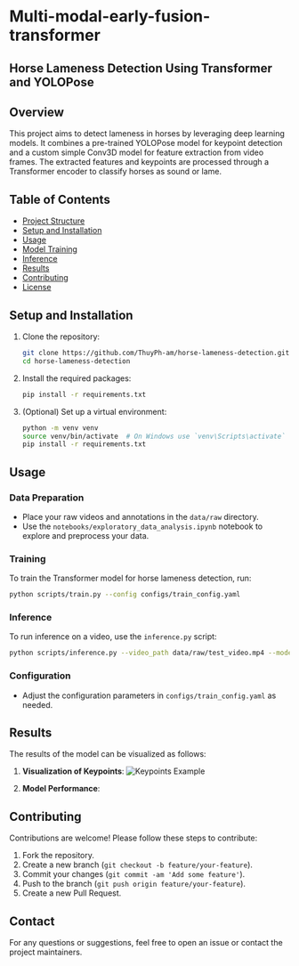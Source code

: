 # Multi-modal-early-fusion-transformer

## Horse Lameness Detection Using Transformer and YOLOPose

## Overview

This project aims to detect lameness in horses by leveraging deep learning models. It combines a pre-trained YOLOPose model for keypoint detection and a custom simple Conv3D model for feature extraction from video frames. The extracted features and keypoints are processed through a Transformer encoder to classify horses as sound or lame.

## Table of Contents

- [Project Structure](#project-structure)
- [Setup and Installation](#setup-and-installation)
- [Usage](#usage)
- [Model Training](#model-training)
- [Inference](#inference)
- [Results](#results)
- [Contributing](#contributing)
- [License](#license)



## Setup and Installation

1. Clone the repository:
    ```sh
    git clone https://github.com/ThuyPh-am/horse-lameness-detection.git
    cd horse-lameness-detection
    ```

2. Install the required packages:
    ```sh
    pip install -r requirements.txt
    ```

3. (Optional) Set up a virtual environment:
    ```sh
    python -m venv venv
    source venv/bin/activate  # On Windows use `venv\Scripts\activate`
    pip install -r requirements.txt
    ```

## Usage

### Data Preparation

- Place your raw videos and annotations in the `data/raw` directory.
- Use the `notebooks/exploratory_data_analysis.ipynb` notebook to explore and preprocess your data.

### Training

To train the Transformer model for horse lameness detection, run:
```sh
python scripts/train.py --config configs/train_config.yaml
```

### Inference

To run inference on a video, use the `inference.py` script:
```sh
python scripts/inference.py --video_path data/raw/test_video.mp4 --model_path models/transformer_model.pth
```

### Configuration

- Adjust the configuration parameters in `configs/train_config.yaml` as needed.

## Results

The results of the model can be visualized as follows:

1. **Visualization of Keypoints**:
    ![Keypoints Example](results/keypoints_example.png)

2. **Model Performance**:
  
## Contributing

Contributions are welcome! Please follow these steps to contribute:

1. Fork the repository.
2. Create a new branch (`git checkout -b feature/your-feature`).
3. Commit your changes (`git commit -am 'Add some feature'`).
4. Push to the branch (`git push origin feature/your-feature`).
5. Create a new Pull Request.

## Contact

For any questions or suggestions, feel free to open an issue or contact the project maintainers.

